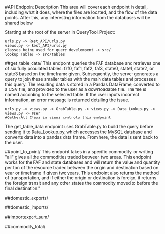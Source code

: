 #API Endpoint Description
This area will cover each endpoint in detail, including what it does, where the files are located, and the flow of the data points. After this, any interesting information from the databases will be shared below.

Starting at the root of the server in QueryTool_Project:
```
urls.py -> Rest_API/urls.py
views.py -> Rest_API/urls.py
classes being used for query develompent -> src/
lookup Tables -> src/tables
```
##get_table_data/
This endpoint queries the FAF database and retrieves one of six fully populated tables: faf0, faf1, faf2, faf3, state0, state1, state2, or state3 based on the timeframe given. Subsequently, the server generates a query to join these smaller tables with the main data tables and processes this query. The resulting data is stored in a Pandas DataFrame, converted to a CSV file, and provided to the user as a downloadable file. The file is named according to the selected table. If the user inputs incorrect information, an error message is returned detailing the issue.
``` python3
urls.py -> views.py -> GrabTable.py -> views.py -> Data_Lookup.py -> views.py -> User
#GatherAll Class in views controls this endpoint
```
The get_table_data endpoint uses GrabTable.py to build the query before sending it to Data_Lookup.py, which accesses the MySQL database and converts data into a pandas data frame. From here, the data is sent back to the user.

##point_to_point/
This endpoint takes in a specific commodity, or writing "all" gives all the commodities traded between two areas. This endpoint works for the FAF and state databases and will return the value and quantity per ton of the resource traded between the origin and destination based on year or timeframe if given two years. This endpoint also returns the method of transportation, and if either the origin or destination is foreign, it returns the foreign transit and any other states the commodity moved to before the final destination."

##domestic_exports/

##domestic_imports/

##importexport_sum/

##commodity_total/

